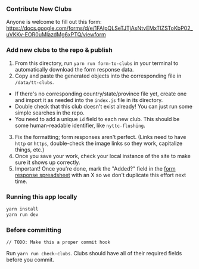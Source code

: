 ### Contribute New Clubs

Anyone is welcome to fill out this form: https://docs.google.com/forms/d/e/1FAIpQLSeTJTjAsNtvEMxTIZSToKbP02_uVKKv-EOR0uMIazdMg6xPTQ/viewform

### Add new clubs to the repo & publish

1. From this directory, run `yarn run form-to-clubs` in your terminal to automatically download the form response data.
2. Copy and paste the generated objects into the corresponding file in `/data/tt-clubs`.

- If there's no corresponding country/state/province file yet, create one and import it as needed into the `index.js` file in its directory.
- Double check that this club doesn't exist already! You can just run some simple searches in the repo.
- You need to add a unique `id` field to each new club. This should be some human-readable identifier, like `nyttc-flushing`.

3. Fix the formatting; form responses aren't perfect. (Links need to have `http` or `https`, double-check the image links so they work, capitalize things, etc.)
4. Once you save your work, check your local instance of the site to make sure it shows up correctly.
5. Important! Once you're done, mark the "Added?" field in the [form response spreadsheet](https://docs.google.com/spreadsheets/d/1-c-pqPnBOsGpECs5SmvYUksO6xvlbgIb1CK-jAmLCeA/edit?resourcekey=null#gid=1062528263) with an X so we don't duplicate this effort next time.

### Running this app locally

```sh
yarn install
yarn run dev
```

### Before committing

`// TODO: Make this a proper commit hook`

Run `yarn run check-clubs`. Clubs should have all of their required fields before you commit.
